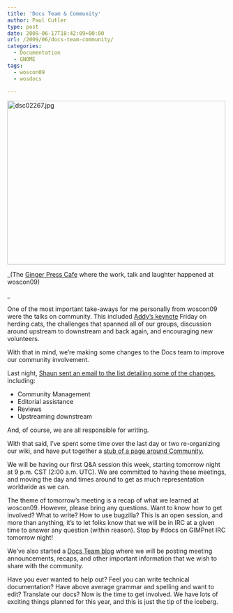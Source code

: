 ```yaml
---
title: 'Docs Team & Community'
author: Paul Cutler
type: post
date: 2009-06-17T18:42:09+00:00
url: /2009/06/docs-team-community/
categories:
  - Documentation
  - GNOME
tags:
  - woscon09
  - wosdocs

---
```

[<img src="https://i1.wp.com/farm4.static.flickr.com/3415/3632352243_f4317de58c.jpg?resize=500%2C375" width="500" height="375" alt="dsc02267.jpg" data-recalc-dims="1" />][1]

_(The [Ginger Press Cafe][2] where the work, talk and laughter happened at woscon09)
  
_ 

One of the most important take-aways for me personally from woscon09 were the talks on community. This included [Addy&#8217;s keynote][3] Friday on herding cats, the challenges that spanned all of our groups, discussion around upstream to downstream and back again, and encouraging new volunteers.

With that in mind, we&#8217;re making some changes to the Docs team to improve our community involvement.

Last night, [Shaun sent an email to the list detailing some of the changes][4], including:

  * Community Management
  * Editorial assistance
  * Reviews
  * Upstreaming downstream

And, of course, we are all responsible for writing.

With that said, I&#8217;ve spent some time over the last day or two re-organizing our wiki, and have put together a [stub of a page around Community.][5]

We will be having our first Q&A session this week, starting tomorrow night at 9 p.m. CST (2:00 a.m. UTC). We are committed to having these meetings, and moving the day and times around to get as much representation worldwide as we can.

The theme of tomorrow&#8217;s meeting is a recap of what we learned at woscon09. However, please bring any questions. Want to know how to get involved? What to write? How to use bugzilla? This is an open session, and more than anything, it&#8217;s to let folks know that we will be in IRC at a given time to answer any question (within reason). Stop by #docs on GIMPnet IRC tomorrow night!

We&#8217;ve also started a [Docs Team blog][6] where we will be posting meeting announcements, recaps, and other important information that we wish to share with the community.

Have you ever wanted to help out? Feel you can write technical documentation? Have above average grammar and spelling and want to edit? Translate our docs? Now is the time to get involved. We have lots of exciting things planned for this year, and this is just the tip of the iceberg.

 [1]: http://www.flickr.com/photos/silwenae/3632352243/ "dsc02267.jpg by silwenae, on Flickr"
 [2]: http://www.gingerpress.com/
 [3]: http://writingopensource.com/node/11
 [4]: http://mail.gnome.org/archives/gnome-doc-list/2009-June/msg00009.html
 [5]: http://live.gnome.org/DocumentationProject/Community
 [6]: http://blogs.gnome.org/docs